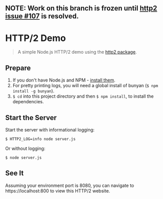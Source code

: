 NOTE: Work on this branch is frozen until [http2 issue #107](https://github.com/molnarg/node-http2/issues/107) is resolved.
---
# HTTP/2 Demo
> A simple Node.js HTTP/2 demo using the [http2 package](https://github.com/molnarg/node-http2).

## Prepare
1. If you don't have Node.js and NPM - [install them](https://docs.npmjs.com/getting-started/installing-node).
2. For pretty printing logs, you will need a global install of bunyan (`$ npm install -g bunyan`).
3. `$ cd` into this project directory and then `$ npm install`, to install the dependencies.

## Start the Server
Start the server with informational logging:
```
$ HTTP2_LOG=info node server.js
```
Or without logging:
```
$ node server.js
```

## See It
Assuming your environment port is 8080, you can navigate to https://localhost:800 to view this HTTP/2 website.